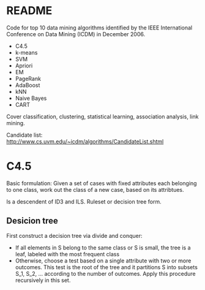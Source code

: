 README
======

Code for top 10 data mining algorithms identified by the IEEE
International Conference on Data Mining (ICDM) in December 2006.

* C4.5
* k-means
* SVM
* Apriori
* EM
* PageRank
* AdaBoost
* kNN
* Naive Bayes
* CART

Cover classification, clustering, statistical learning, association analysis, link mining.

Candidate list: http://www.cs.uvm.edu/~icdm/algorithms/CandidateList.shtml

C4.5
====

Basic formulation: Given a set of cases with fixed attributes each belonging to one class, work out the class of a new case, based on its attribtues.

Is a descendent of ID3 and ILS. Ruleset or decision tree form.

Desicion tree
-------------

First construct a decision tree via divide and conquer:

* If all elements in S belong to the same class or S is small, the tree
  is a leaf, labeled with the most frequent class
* Otherwise, choose a test based on a single attribute with two or more
  outcomes. This test is the root of the tree and it partitions S into
  subsets S_1, S_2, ... according to the number of outcomes. Apply this
  procedure recursively in this set.


